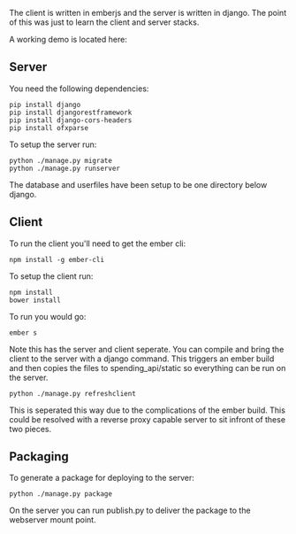 The client is written in emberjs and the server is written in django.  The point of this was just to learn the client and server stacks.

A working demo is located here:

<todo>

## Server

You need the following dependencies:

```
pip install django
pip install djangorestframework
pip install django-cors-headers
pip install ofxparse
```

To setup the server run:

```
python ./manage.py migrate
python ./manage.py runserver
```

The database and userfiles have been setup to be one directory below django.


## Client

To run the client you'll need to get the ember cli:

```
npm install -g ember-cli
```

To setup the client run:

```
npm install
bower install
```

To run you would go:

```
ember s
```

Note this has the server and client seperate.  You can compile and bring the client to the server with a django command.  This triggers an ember build and then copies
the files to spending_api/static so everything can be run on the server.

```
python ./manage.py refreshclient
```

This is seperated this way due to the complications of the ember build.  This could be resolved with a reverse proxy capable server to sit infront of these two pieces.

## Packaging

To generate a package for deploying to the server:

```
python ./manage.py package
```

On the server you can run publish.py to deliver the package to the webserver mount point.